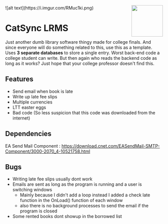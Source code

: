 
<img align="right" width="100" height="100" src="https://i.imgur.com/RMuc1ki.png">
![alt text](https://i.imgur.com/RMuc1ki.png)

# CatSync LRMS
Just another dumb library software thingy made for college finals. And since everyone will do something related to this, use this as a template. Uses **3 separate databases** to store a single entry. Worst back-end code a college student can write. But then again who reads the backend code as long as it works? Just hope that your college professor doesn't find this.

## Features
- Send email when book is late
- Write up late fee slips
- Multiple currencies
- LTT easter eggs
- Bad code (So less suspicion that this code was downloaded from the internet)

## Dependencies
EA Send Mail Component : https://download.cnet.com/EASendMail-SMTP-Component/3000-2070_4-10521758.html

## Bugs
- Writing late fee slips usually dont work
- Emails are sent as long as the program is running and a user is switching windows
  - Mainly because I didn't add a loop instead I added a check late function in the OnLoad() function of each window
  - also there is no background processes to send the email if the program is closed
- Some rented books dont showup in the borrowed list

